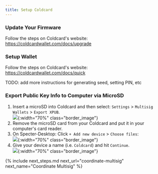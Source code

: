 ```yaml
---
title: Setup Coldcard
---
```


### Update Your Firmware
Follow the steps on Coldcard's website:  
<https://coldcardwallet.com/docs/upgrade>

### Setup Wallet
Follow the steps on Coldcard's website:  
<https://coldcardwallet.com/docs/quick>

TODO: add more instructions for generating seed, setting PIN, etc

### Export Public Key Info to Computer via MicroSD

1. Insert a microSD into Coldcard and then select: `Settings` > `Multisig Wallets` > `Export XPUB`.  
	![](/assets/img/setup-coldcard-export-pubkey.jpg){:width="70%" class="border_image"}
1. Remove the microSD card from your Coldcard and put it in your computer's card reader.  
1. On Specter-Desktop: Click `+ Add new device` > `Choose files`:  
	![](/assets/img/setup-coldcard-specter-scan.jpg){:width="70%" class="border_image"}
1. Give your device a name (i.e. `Coldcard`) and hit `Continue`.  
	![](/assets/img/setup-coldcard-specter-scanned.jpg){:width="70%" class="border_image"}

{% include next_steps.md next_url="coordinate-multisig" next_name="Coordinate Multisig" %}
